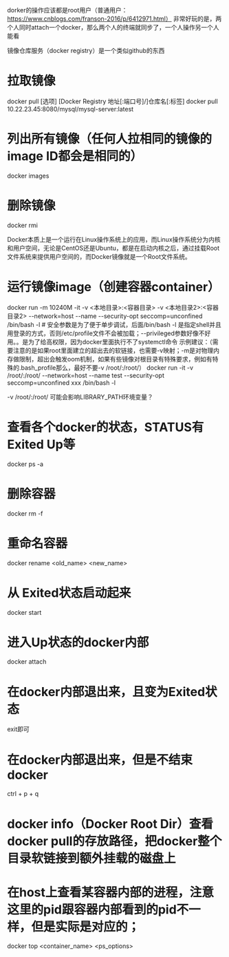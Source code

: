 dorker的操作应该都是root用户（普通用户：https://www.cnblogs.com/franson-2016/p/6412971.html）
非常好玩的是，两个人同时attach一个docker，那么两个人的终端就同步了，一个人操作另一个人能看

镜像仓库服务（docker registry）是一个类似github的东西

# 拉取镜像
docker pull [选项] [Docker Registry 地址[:端口号]/]仓库名[:标签]
docker pull 10.22.23.45:8080/mysql/mysql-server:latest

# 列出所有镜像（任何人拉相同的镜像的image ID都会是相同的）
docker images

# 删除镜像
docker rmi <image ID>

Docker本质上是一个运行在Linux操作系统上的应用，而Linux操作系统分为内核和用户空间，无论是CentOS还是Ubuntu，都是在启动内核之后，通过挂载Root文件系统来提供用户空间的，而Docker镜像就是一个Root文件系统。
# 运行镜像image（创建容器container）
docker run -m 10240M -it -v <本地目录>:<容器目录> -v <本地目录2>:<容器目录2> --network=host --name <NAMES> --security-opt seccomp=unconfined <IMAGE ID> /bin/bash -l # 安全参数是为了便于单步调试，后面/bin/bash -l 是指定shell并且用登录的方式，否则/etc/profile文件不会被加载；--privileged参数好像不好用。。是为了给高权限，因为docker里面执行不了systemctl命令
示例建议：（需要注意的是如果root里面建立的超出去的软链接，也需要-v映射；-m是对物理内存做限制，超出会触发oom机制，如果有些镜像对根目录有特殊要求，例如有特殊的.bash_profile那么，最好不要-v /root/:/root/）
docker run -it -v /root/:/root/ --network=host --name test --security-opt seccomp=unconfined xxx /bin/bash -l


-v /root/:/root/ 可能会影响LIBRARY_PATH环境变量？

# 查看各个docker的状态，STATUS有 Exited Up等
docker ps -a

# 删除容器
docker rm -f <CONTAINER ID>

# 重命名容器
docker rename <old_name> <new_name>

# 从 Exited状态启动起来
docker start <CONTAINER ID>

# 进入Up状态的docker内部
docker attach <CONTAINER ID>

# 在docker内部退出来，且变为Exited状态
exit即可

# 在docker内部退出来，但是不结束docker
ctrl + p + q

# docker info（Docker Root Dir）查看docker pull的存放路径，把docker整个目录软链接到额外挂载的磁盘上

# 在host上查看某容器内部的进程，注意这里的pid跟容器内部看到的pid不一样，但是实际是对应的；
docker top <container_name> <ps_options> 